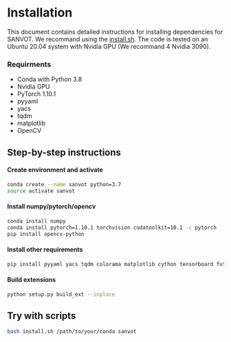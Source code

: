 # Installation

This document contains detailed instructions for installing dependencies for SANVOT. We recommand using the [install.sh](install.sh). The code is tested on an Ubuntu 20.04 system with Nvidia GPU (We recommand 4 Nvidia 3090).

### Requirments
* Conda with Python 3.8
* Nvidia GPU
* PyTorch 1.10.1
* pyyaml
* yacs
* tqdm
* matplotlib
* OpenCV

## Step-by-step instructions

#### Create environment and activate
```bash
conda create --name sanvot python=3.7
source activate sanvot
```

#### Install numpy/pytorch/opencv
```bash
conda install numpy
conda install pytorch=1.10.1 torchvision cudatoolkit=10.1 -c pytorch
pip install opencv-python
```

#### Install other requirements
```bash
pip install pyyaml yacs tqdm colorama matplotlib cython tensorboard future mpi4py optuna
```

#### Build extensions
```bash
python setup.py build_ext --inplace
```


## Try with scripts
```bash
bash install.sh /path/to/your/conda sanvot
```

